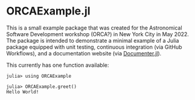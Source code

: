 # ORCAExample.jl

This is a small example package that was created for the Astronomical Software Development workshop (ORCA?) in New York City in May 2022. The package is intended to demonstrate a minimal example of a Julia package equipped with unit testing, continuous integration (via GitHub Workflows), and a documentation website (via [Documenter.jl](https://juliadocs.github.io/Documenter.jl/stable/)).

This currently has one function available:
```julia-repl
julia> using ORCAExample

julia> ORCAExample.greet()
Hello World!
```
